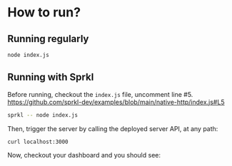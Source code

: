 # How to run?

## Running regularly

```bash
node index.js
```

## Running with Sprkl
Before running, checkout the `index.js` file, uncomment line #5.
https://github.com/sprkl-dev/examples/blob/main/native-http/index.js#L5

```bash
sprkl -- node index.js
```

Then, trigger the server by calling the deployed server API, at any path:

```bash
curl localhost:3000
```

Now, checkout your dashboard and you should see:
